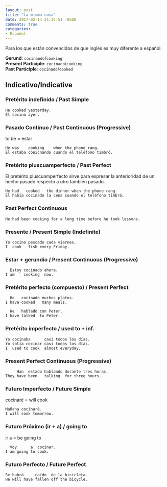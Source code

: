 ```yaml
---
layout: post
title: "La misma cosa"
date: 2017-02-14 21:14:51 -0500
comments: true
categories: 
- Español
---
```


Para los que están convencidos de que inglés es muy diferente a español.

**Gerund**: `cocinando`/`cooking` <br>
**Present Participle**: `cocinado`/`cooking` <br>
**Past Participle**: `cocinado`/`cooked` <br>

## Indicativo/Indicative

### Pretérito indefinido / Past Simple

```
He cooked yesterday.
Él cocinó ayer.
```

### Pasado Continuo / Past Continuous (Progressive)

to be = estar

```
He was    cooking    when the phone rang.
Él estaba conicnando cuando el teléfono timbró.
```

### Pretérito pluscuamperfecto / Past Perfect

El pretérito pluscuamperfecto sirve para expresar la anterioridad de un hecho pasado respecto a otro también pasado.

```
He had   cooked   the dinner when the phone rang.
Él había cocinado la cena cuando el teléfono timbró.
```

### Past Perfect Continuous

```
He had been cooking for a long time before he took lessons.
```

### Presente / Present Simple (Indefinite)

```
Yo cocino pescado cada viernes.
I  cook   fish every Friday.
```

### Estar + gerundio / Present Continuous (Progressive)

```
  Estoy cocinado ahora.
I am    cooking  now.
```

### Pretérito perfecto (compuesto) / Present Perfect

```
  He   cocinado muchos platos. 
I have cooked   many meals.

  He   hablado con Peter.
I have talked  to Peter.
```

### Pretérito imperfecto / used to + inf.

```
Yo cocinaba      casi todos los días.
Yo solía cocinar casi todos los días.
I  used to cook  almost everyday.
```

### Present Perfect Continuous (Progressive)

```
     Han  estado hablando durante tres horas.
They have been   talking  for three hours.
```

### Futuro Imperfecto / Future Simple

cocinaré = will cook

```
Mañana cocinaré.
I will cook tomorrow.
```

### Futuro Próximo (ir + a) / going to

ir a = be going to

```
  Voy      a  cocinar.
I am going to cook.
```

### Futuro Perfecto / Future Perfect

```
Se habrá     caído  de la bicicleta.
He will have fallen off the bicycle.
```